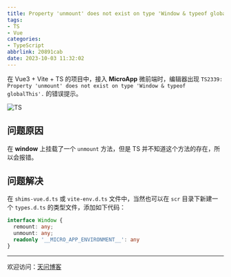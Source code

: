 ```yaml
---
title: Property 'unmount' does not exist on type 'Window & typeof globalThis'
tags:
- TS
- Vue
categories:
- TypeScript
abbrlink: 20891cab
date: 2023-10-03 11:32:02
---
```


在 Vue3 + Vite + TS 的项目中，接入 **MicroApp** 微前端时，编辑器出现 `TS2339: Property 'unmount' does not exist on type 'Window & typeof globalThis'.` 的错误提示。

![TS](https://tiven.cn/static/img/img-ts-01-Xyj6BEm7dx6FDpFKrbJGp.jpg)

<!-- more -->

## 问题原因

在 **window** 上挂载了一个 `unmount` 方法，但是 TS 并不知道这个方法的存在，所以会报错。

## 问题解决

在 `shims-vue.d.ts` 或 `vite-env.d.ts` 文件中，当然也可以在 `scr` 目录下新建一个 `types.d.ts` 的类型文件，添加如下代码：

```typescript
interface Window {
  remount: any;
  unmount: any;
  readonly '__MICRO_APP_ENVIRONMENT__': any
}
```

---

欢迎访问：[天问博客](https://tiven.cn/p/20891cab/ "天问博客-专注于大前端技术")


